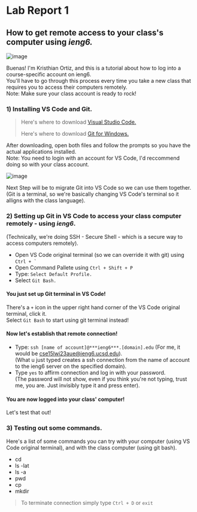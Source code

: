 # Lab Report 1

## How to get remote access to your class's computer using ***ieng6.***

![image](https://user-images.githubusercontent.com/122419405/212500401-3d154f70-efa4-48fa-81aa-8fe2d4eab585.png)

Buenas! I'm Kristhian Ortiz, and this is a tutorial about how to log into a course-specific account on ieng6.  
You'll have to go through this process every time you take a new class that requires you to access their computers remotely.  
Note: Make sure your class account is ready to rock!

### 1) Installing VS Code and Git.

> Here's where to download [Visual Studio Code.](https://code.visualstudio.com/)
> 
> Here's where to download [Git for Windows.](https://gitforwindows.org/)

After downloading, open both files and follow the prompts so you have the actual applications installed.  
Note: You need to login with an account for VS Code, I'd reccommend doing so with your class account.

![image](https://user-images.githubusercontent.com/122419405/212501909-892b0b1a-667b-470e-8e68-253c75076278.png)


Next Step will be to migrate Git into VS Code so we can use them together.  
(Git is a terminal, so we're basically changing VS Code's terminal so it alligns with the class language).


### 2) Setting up Git in VS Code to access your class computer remotely - using ***ieng6***.

(Technically, we're doing SSH - Secure Shell - which is a secure way to access computers remotely).  
* Open VS Code original terminal (so we can override it with git) using ``Ctrl + ` ``
* Open Command Pallete using `Ctrl + Shift + P`
* Type: `Select Default Profile.`
* Select `Git Bash.`

#### You just set up Git terminal in VS Code!  
There's a `+` icon in the upper right hand corner of the VS Code original terminal, click it.  
Select `Git Bash` to start using git terminal instead!

#### Now let's establish that remote connection!  
* Type: `ssh [name of account]@***ieng6***.[domain].edu` (For me, it would be cse15lwi23aue@ieng6.ucsd.edu).  
(What u just typed creates a ssh connection from the name of account to the ieng6 server on the specified domain).  
* Type `yes` to affirm connection and log in with your password.  
(The password will not show, even if you think you're not typing, trust me, you are. Just invisibly type it and press enter).

#### You are now logged into your class' computer!  
Let's test that out!

### 3) Testing out some commands.
Here's a list of some commands you can try with your computer (using VS Code original terminal), and with the class computer (using git bash).
* cd
* ls -lat
* ls -a
* pwd
* cp
* mkdir

> To terminate connection simply type `Ctrl + D` or `exit`



